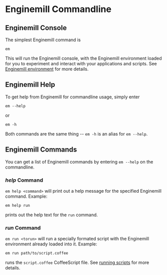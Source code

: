 Enginemill Commandline
======================

Enginemill Console
------------------
The simplest Enginemill command is

	em

This will run the Enginemill console, with the Enginemill environment loaded
for you to experiment and interact with your applications and scripts. See
[Enginemill environment](./enginemill_environment) for more details.

Enginemill Help
---------------
To get help from Enginemill for commandline usage, simply enter

	em --help

or

	em -h

Both commands are the same thing -- `em -h` is an alias for `em --help`.

Enginemill Commands
-------------------
You can get a list of Enginemill commands by entering `em --help` on the
commandline.

### *help* Command
`em help <command>` will print out a help message for the specified Enginemill command. Example:

	em help run

prints out the help text for the `run` command.

### *run* Command
`em run <torun>` will run a specially formated script with the
Enginemill environment already loaded into it. Example:

	em run path/to/script.coffee

runs the `script.coffee` CoffeeScript file.
See [running scripts](./running_scripts) for more details.
